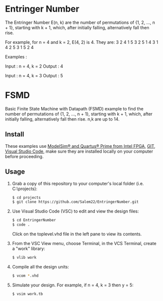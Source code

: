 # Entringer  Number
The Entringer Number E(n, k) are the number of permutations of {1, 2, …, n + 1}, starting with k + 1, which, after initially falling, alternatively fall then rise. 

For example, for n = 4 and k = 2, E(4, 2) is 4.
They are:
3 2 4 1 5
3 2 5 1 4
3 1 4 2 5
3 1 5 2 4

Examples :

Input : n = 4, k = 2
Output : 4

Input : n = 4, k = 3
Output : 5

# FSMD
Basic Finite State Machine with Datapath (FSMD) example to find the number of permutations of {1, 2, …, n + 1}, starting with k + 1, which, after initially falling, alternatively fall then rise. n,k are up to 14.
## Install

These examples use [ModelSim&reg; and Quartus&reg; Prime from Intel FPGA](http://fpgasoftware.intel.com/?edition=lite), [GIT](https://git-scm.com/download/win), [Visual Studio Code](https://code.visualstudio.com/download), make sure they are installed locally on your computer before proceeding.

## Usage

1. Grab a copy of this repository to your computer's local folder (i.e. C:\projects):

    ```sh
    $ cd projects
    $ git clone https://github.com/Salem22/EntringerNumber.git
    ```
2. Use Visual Studio Code (VSC) to edit and view the design files:

    ```sh
    $ cd EntringerNumber
    $ code .
    ```
    Click on the toplevel.vhd file in the left pane to view its contents.
    
3. From the VSC View menu, choose Terminal, in the VCS Terminal, create a "work" library:

    ```sh
    $ vlib work
    ```
    
4. Compile all the design units:

    ```sh
    $ vcom *.vhd
    ```
    
5. Simulate your design. For example, if n = 4, k = 3 then y = 5:

    ```sh
    $ vsim work.tb
    ```
